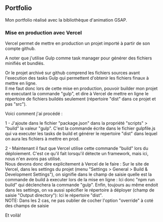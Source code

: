 ## Portfolio
Mon portfolio réalisé avec la bibliothèque d'animation GSAP.

### Mise en production avec Vercel

Vercel permet de mettre en production un projet importé à partir de son compte github.    

A noter que j'utilise Gulp comme task manager pour générer des fichiers minifiés et bundlés.

Or le projet archivé sur github comprend les fichiers sources avant l'execution des tasks Gulp qui permettent  d'obtenir les fichiers finaux à mettre en ligne.  
Il me faut donc lors de cette mise en production, pouvoir builder mon projet en executant la commande "gulp", et dire à Vercel de mettre en ligne le répertoire de fichiers buildés seulement (répertoire "dist" dans ce projet et pas "src").  

Voici comment j'ai procédé :

1 - J'ajoute dans le fichier "package.json" dans la propriété "scripts" > "build" la valeur "gulp". C'est la commande écrite dans le fichier gulpfile.js qui va executer les tasks de build et générer le repertoire "dist" dans lequel on aura les fichiers à mettre en prod.

2 - Maintenant il faut que Vercel utilise cette commande "build" lors du déploiement. C'est ce qu'il fait lorsqu'il détecte un framework, mais ici, nous n'en avons pas utilisé.   
Nous devons donc dire explicitement à Vercel de le faire : Sur le site de Vercel, dans les settings du projet (menu "Settings > General > Build & Development Settings"), on signifie dans le champ de saisie quelle est la commande de build à executer lors de la mise en ligne : Ici donc "npm run build" qui déclenchera la commande "gulp". 
Enfin, toujours au même endoit dans les settings, on va aussi spécifier le répertoire à déployer (champ de saisie "Output directory"): Ici le répertoire "dist".  
NOTE: Dans les 2 cas, ne pas oublier de cocher l'option "override" à coté des champs de saisie

Et voilà!